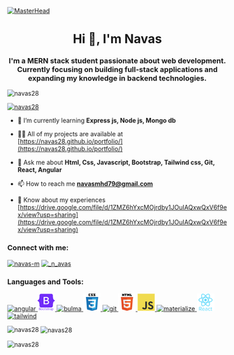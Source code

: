 [![MasterHead](https://www.globaltradeleaders.com/wp-content/uploads/2022/10/360tf.jpg)](https://rishavchanda.io)

<h1 align="center">Hi 👋, I'm Navas</h1>
<h3 align="center">I'm a MERN stack student passionate about web development. Currently focusing on building full-stack applications and expanding my knowledge in backend technologies.</h3>



<p align="left"> <img src="https://komarev.com/ghpvc/?username=navas28&label=Profile%20views&color=0e75b6&style=flat" alt="navas28" /> </p>

<p align="left"> <a href="https://github.com/ryo-ma/github-profile-trophy"><img src="https://github-profile-trophy.vercel.app/?username=navas28" alt="navas28" /></a> </p>

- 🌱 I’m currently learning **Express js, Node js, Mongo db**

- 👨‍💻 All of my projects are available at [https://navas28.github.io/portfolio/](https://navas28.github.io/portfolio/)

- 💬 Ask me about **Html, Css, Javascript, Bootstrap, Tailwind css, Git, React, Angular**

- 📫 How to reach me **navasmhd79@gmail.com**

- 📄 Know about my experiences [https://drive.google.com/file/d/1ZMZ6hYxcMOjrdby1JOuIAQxwQxV6f9ex/view?usp=sharing](https://drive.google.com/file/d/1ZMZ6hYxcMOjrdby1JOuIAQxwQxV6f9ex/view?usp=sharing)

<h3 align="left">Connect with me:</h3>
<p align="left">
<a href="https://linkedin.com/in/navas-m" target="blank"><img align="center" src="https://raw.githubusercontent.com/rahuldkjain/github-profile-readme-generator/master/src/images/icons/Social/linked-in-alt.svg" alt="navas-m" height="30" width="40" /></a>
<a href="https://instagram.com/_n_avas" target="blank"><img align="center" src="https://raw.githubusercontent.com/rahuldkjain/github-profile-readme-generator/master/src/images/icons/Social/instagram.svg" alt="_n_avas" height="30" width="40" /></a>
</p>

<h3 align="left">Languages and Tools:</h3>
<p align="left"> <a href="https://angular.io" target="_blank" rel="noreferrer"> <img src="https://angular.io/assets/images/logos/angular/angular.svg" alt="angular" width="40" height="40"/> </a> <a href="https://getbootstrap.com" target="_blank" rel="noreferrer"> <img src="https://raw.githubusercontent.com/devicons/devicon/master/icons/bootstrap/bootstrap-plain-wordmark.svg" alt="bootstrap" width="40" height="40"/> </a> <a href="https://bulma.io/" target="_blank" rel="noreferrer"> <img src="https://raw.githubusercontent.com/gilbarbara/logos/804dc257b59e144eaca5bc6ffd16949752c6f789/logos/bulma.svg" alt="bulma" width="40" height="40"/> </a> <a href="https://www.w3schools.com/css/" target="_blank" rel="noreferrer"> <img src="https://raw.githubusercontent.com/devicons/devicon/master/icons/css3/css3-original-wordmark.svg" alt="css3" width="40" height="40"/> </a> <a href="https://git-scm.com/" target="_blank" rel="noreferrer"> <img src="https://www.vectorlogo.zone/logos/git-scm/git-scm-icon.svg" alt="git" width="40" height="40"/> </a> <a href="https://www.w3.org/html/" target="_blank" rel="noreferrer"> <img src="https://raw.githubusercontent.com/devicons/devicon/master/icons/html5/html5-original-wordmark.svg" alt="html5" width="40" height="40"/> </a> <a href="https://developer.mozilla.org/en-US/docs/Web/JavaScript" target="_blank" rel="noreferrer"> <img src="https://raw.githubusercontent.com/devicons/devicon/master/icons/javascript/javascript-original.svg" alt="javascript" width="40" height="40"/> </a> <a href="https://materializecss.com/" target="_blank" rel="noreferrer"> <img src="https://raw.githubusercontent.com/prplx/svg-logos/5585531d45d294869c4eaab4d7cf2e9c167710a9/svg/materialize.svg" alt="materialize" width="40" height="40"/> </a> <a href="https://reactjs.org/" target="_blank" rel="noreferrer"> <img src="https://raw.githubusercontent.com/devicons/devicon/master/icons/react/react-original-wordmark.svg" alt="react" width="40" height="40"/> </a> <a href="https://tailwindcss.com/" target="_blank" rel="noreferrer"> <img src="https://www.vectorlogo.zone/logos/tailwindcss/tailwindcss-icon.svg" alt="tailwind" width="40" height="40"/> </a> </p>

<p><img align="left" src="https://github-readme-stats.vercel.app/api/top-langs?username=navas28&show_icons=true&locale=en&layout=compact" alt="navas28" /></p>

<p>&nbsp;<img align="center" src="https://github-readme-stats.vercel.app/api?username=navas28&show_icons=true&locale=en" alt="navas28" /></p>

<p><img align="center" src="https://github-readme-streak-stats.herokuapp.com/?user=navas28&" alt="navas28" /></p>

